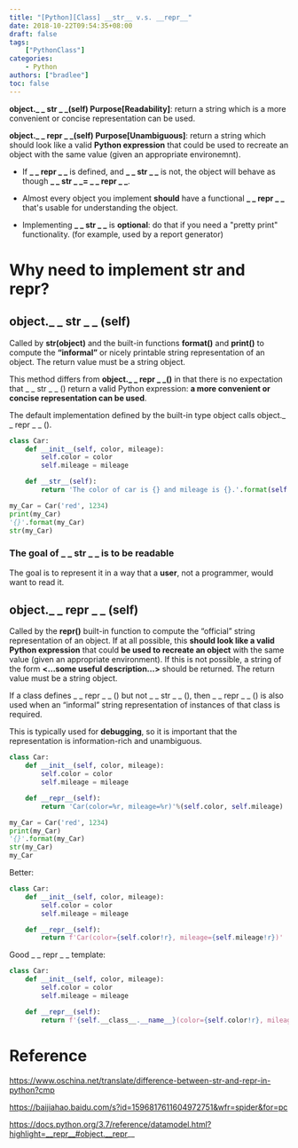 ```yaml
---
title: "[Python][Class] __str__ v.s. __repr__"
date: 2018-10-22T09:54:35+08:00
draft: false
tags:
    ["PythonClass"]
categories:
    - Python
authors: ["bradlee"]
toc: false
---
```

**object._ _ str _ _(self) Purpose[Readability]**: return a string which is a more convenient or concise representation can be used.

**object._ _ repr _ _(self) Purpose[Unambiguous]**: return a string which should look like a valid **Python expression** that could be used to recreate an object with the same value (given an appropriate environemnt).

- If **_ _ repr _ _** is defined, and **_ _ str _ _** is not, the object will behave as though **_ _ str _ _= _ _ repr _ _**.

- Almost every object you implement **should** have a functional **_ _ repr _ _** that's usable for understanding the object.

- Implementing **_ _ str _ _** is **optional**: do that if you need a "pretty print" functionality. (for example, used by a report generator)

# Why need to implement __str__ and __repr__?
## object._ _ str _ _ (self)
Called by **str(object)** and the built-in functions **format()** and **print()** to compute the **“informal”** or nicely printable string representation of an object. The return value must be a string object.

This method differs from **object._ _ repr _ _()** in that there is no expectation that _ _ str _ _ () return a valid Python expression: **a more convenient or concise representation can be used**.

The default implementation defined by the built-in type object calls object._ _ repr _ _ ().

```python
class Car:
    def __init__(self, color, mileage):
        self.color = color
        self.mileage = mileage

    def __str__(self):
        return 'The color of car is {} and mileage is {}.'.format(self.color, self.mileage)

my_Car = Car('red', 1234)
print(my_Car)
'{}'.format(my_Car)
str(my_Car)
```
###  The goal of _ _ str _ _ is to be readable
The goal is to represent it in a way that a **user**, not a programmer, would want to read it.

## object._ _ repr _ _ (self)
Called by the **repr()** built-in function to compute the “official” string representation of an object. If at all possible, this **should look like a valid Python expression** that could **be used to recreate an object** with the same value (given an appropriate environment). If this is not possible, a string of the form **<...some useful description...>** should be returned. The return value must be a string object.

If a class defines _ _ repr _ _ () but not _ _ str _ _ (), then _ _ repr _ _ () is also used when an “informal” string representation of instances of that class is required.

This is typically used for **debugging**, so it is important that the representation is information-rich and unambiguous.

```python
class Car:
    def __init__(self, color, mileage):
        self.color = color
        self.mileage = mileage

    def __repr__(self):
        return 'Car(color=%r, mileage=%r)'%(self.color, self.mileage)

my_Car = Car('red', 1234)
print(my_Car)
'{}'.format(my_Car)
str(my_Car)
my_Car
```
Better:
```python
class Car:
    def __init__(self, color, mileage):
        self.color = color
        self.mileage = mileage

    def __repr__(self):
        return f'Car(color={self.color!r}, mileage={self.mileage!r})'
```
Good _ _ repr _ _ template:
```python
class Car:
    def __init__(self, color, mileage):
        self.color = color
        self.mileage = mileage

    def __repr__(self):
        return f'{self.__class__.__name__}(color={self.color!r}, mileage={self.mileage!r})'
```
# Reference
https://www.oschina.net/translate/difference-between-str-and-repr-in-python?cmp

https://baijiahao.baidu.com/s?id=1596817611604972751&wfr=spider&for=pc

https://docs.python.org/3.7/reference/datamodel.html?highlight=__repr__#object.__repr__
